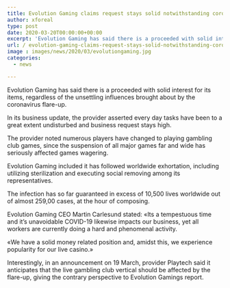 ```yaml
---
title: Evolution Gaming claims request stays solid notwithstanding coronavirus impact
author: xforeal 
type: post
date: 2020-03-20T00:00:00+00:00
excerpt: 'Evolution Gaming has said there is a proceeded with solid interest for its items, notwithstanding the unsettling influences brought about by the coronavirus outbreak '
url: / evolution-gaming-claims-request-stays-solid-notwithstanding-coronavirus-impact/
image : images/news/2020/03/evolutiongaming.jpg
categories:
  - news

---
```

Evolution Gaming has said there is a proceeded with solid interest for its items, regardless of the unsettling influences brought about by the coronavirus flare-up. 

In its business update, the provider asserted every day tasks have been to a great extent undisturbed and business request stays high. 

The provider noted numerous players have changed to playing gambling club games, since the suspension of all major games far and wide has seriously affected games wagering. 

Evolution Gaming included it has followed worldwide exhortation, including utilizing sterilization and executing social removing among its representatives. 

The infection has so far guaranteed in excess of 10,500 lives worldwide out of almost 259,00 cases, at the hour of composing. 

Evolution Gaming CEO Martin Carlesund stated: &#171;Its a tempestuous time and it&#8217;s unavoidable COVID-19 likewise impacts our business, yet all workers are currently doing a hard and phenomenal activity. 

&#171;We have a solid money related position and, amidst this, we experience popularity for our live casino.&#187; 

Interestingly, in an announcement on 19 March, provider Playtech said it anticipates that the live gambling club vertical should be affected by the flare-up, giving the contrary perspective to Evolution Gamings report.